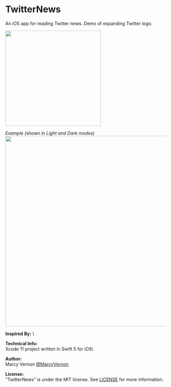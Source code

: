 # TwitterNews
An iOS app for reading Twitter news. Demo of expanding Twitter logo. 

<img src="GitHub-Images/ScreenShot.png" width="300">


*Example  (shown in Light and Dark modes)* \
<img src="GitHub-Images/LightDark.png" width="600">

**Inspired By:** \


**Technical Info:** \
Xcode 11  project written in Swift 5 for iOS\

**Author:** \
Marcy Vernon [@MarcyVernon](https://twitter.com/MarcyVernon)

**License:** \
"TwitterNews" is under the MIT license. See [LICENSE](/LICENSE) for more information.
